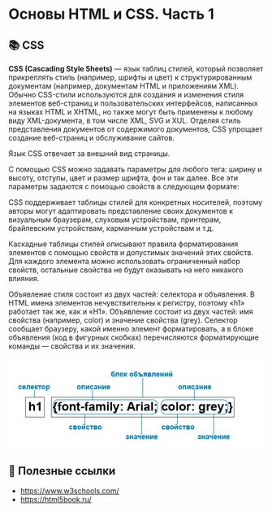 Основы HTML и CSS. Часть 1
=======

:books: CSS
----

**CSS (Cascading Style Sheets)** — язык таблиц стилей, который позволяет прикреплять стиль (например, шрифты и цвет) к структурированным документам (например, документам HTML и приложениям XML). Обычно CSS-стили используются для создания и изменения стиля элементов веб-страниц и пользовательских интерфейсов, написанных на языках HTML и XHTML, но также могут быть применены к любому виду XML-документа, в том числе XML, SVG и XUL. Отделяя стиль представления документов от содержимого документов, CSS упрощает создание веб-страниц и обслуживание сайтов.

Язык CSS отвечает за внешний вид страницы.

С помощью CSS можно задавать параметры для любого тега: ширину и высоту, отступы, цвет и размер шрифта, фон и так далее. Все эти параметры задаются с помощью свойств в следующем формате:

CSS поддерживает таблицы стилей для конкретных носителей, поэтому авторы могут адаптировать представление своих документов к визуальным браузерам, слуховым устройствам, принтерам, брайлевским устройствам, карманным устройствам и т.д.

Каскадные таблицы стилей описывают правила форматирования элементов с помощью свойств и допустимых значений этих свойств. Для каждого элемента можно использовать ограниченный набор свойств, остальные свойства не будут оказывать на него никакого влияния.

Объявление стиля состоит из двух частей: селектора и объявления. В HTML имена элементов нечувствительны к регистру, поэтому «h1» работает так же, как и «H1». Объявление состоит из двух частей: имя свойства (например, color) и значение свойства (grey). Селектор сообщает браузеру, какой именно элемент форматировать, а в блоке объявления (код в фигурных скобках) перечисляются форматирующие команды — свойства и их значения.

![Image alt](https://github.com/SofiiaZ/A-LEVEL/blob/master/HTML/Structure.bmp)








:link: Полезные ссылки
---------

+ https://www.w3schools.com/
+ https://html5book.ru/
